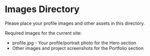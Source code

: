 # Images Directory

Please place your profile images and other assets in this directory.

Required images for the current site:
- profile.jpg - Your profile/portrait photo for the Hero section
- Other images and project screenshots for the Portfolio section 